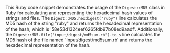 This Ruby code snippet demonstrates the usage of the `Digest::MD5` class in Ruby for calculating and representing the hexadecimal hash values of strings and files. The `Digest::MD5.hexdigest("ruby")` line calculates the MD5 hash of the string "ruby" and returns the hexadecimal representation of the hash, which is '58e53d1324eef6265fdb97b08ed9aadf'.  Additionally, the `Digest::MD5.file('input/digest/md5sum.rb').to_s` line calculates the MD5 hash of the file named 'input/digest/md5sum.rb' and returns the hexadecimal representation of the hash.
